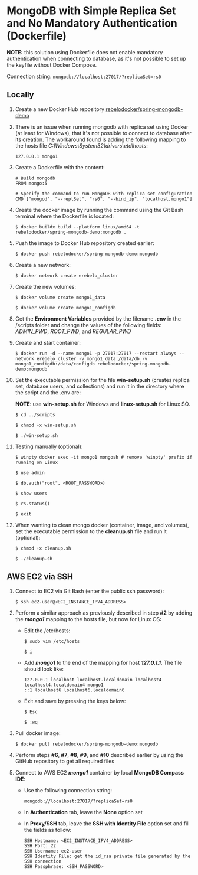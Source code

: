 # MongoDB with Simple Replica Set and No Mandatory Authentication (Dockerfile)

**NOTE:** this solution using Dockerfile does not enable mandatory authentication when connecting to database, as it's not possible to set up the keyfile without Docker Compose.

Connection string: `mongodb://localhost:27017/?replicaSet=rs0`

## Locally

1.  Create a new Docker Hub repository [rebelodocker/spring-mongodb-demo](https://hub.docker.com/)

2.  There is an issue when running mongodb with replica set using Docker (at least for Windows), that it's not possible to connect to database after its creation. The workaround found is adding the following mapping to the hosts file _C:\Windows\System32\drivers\etc\hosts_:

    ```
    127.0.0.1 mongo1
    ```

3.  Create a Dockerfile with the content:

    ```
    # Build mongodb
    FROM mongo:5

    # Specify the command to run MongoDB with replica set configuration
    CMD ["mongod", "--replSet", "rs0", "--bind_ip", "localhost,mongo1"]
    ```

4.  Create the docker image by running the command using the Git Bash terminal where the Dockerfile is located:

    `$ docker buildx build --platform linux/amd64 -t rebelodocker/spring-mongodb-demo:mongodb .`

5.  Push the image to Docker Hub repository created earlier:

    `$ docker push rebelodocker/spring-mongodb-demo:mongodb`

6.  Create a new network:

    `$ docker network create erebelo_cluster`

7.  Create the new volumes:

    `$ docker volume create mongo1_data`

    `$ docker volume create mongo1_configdb`

8.  Get the **Environment Variables** provided by the filename **.env** in the /scripts folder and change the values of the following fields: _ADMIN_PWD_, _ROOT_PWD_, and _REGULAR_PWD_

9.  Create and start container:

    `$ docker run -d --name mongo1 -p 27017:27017 --restart always --network erebelo_cluster -v mongo1_data:/data/db -v mongo1_configdb:/data/configdb rebelodocker/spring-mongodb-demo:mongodb`

10. Set the executable permission for the file **win-setup.sh** (creates replica set, database users, and collections) and run it in the directory where the script and the .env are:

    **NOTE**: use **win-setup.sh** for Windows and **linux-setup.sh** for Linux SO.

    `$ cd ../scripts`

    `$ chmod +x win-setup.sh`

    `$ ./win-setup.sh`

11. Testing manually (optional):

    `$ winpty docker exec -it mongo1 mongosh # remove 'winpty' prefix if running on Linux`

    `$ use admin`

    `$ db.auth("root", <ROOT_PASSWORD>)`

    `$ show users`

    `$ rs.status()`

    `$ exit`

12. When wanting to clean mongo docker (container, image, and volumes), set the executable permission to the **cleanup.sh** file and run it (optional):

    `$ chmod +x cleanup.sh`

    `$ ./cleanup.sh`

## AWS EC2 via SSH

1. Connect to EC2 via Git Bash (enter the public ssh password):

   `$ ssh ec2-user@<EC2_INSTANCE_IPV4_ADDRESS>`

2. Perform a similar approach as previously described in step **#2** by adding the **_mongo1_** mapping to the hosts file, but now for Linux OS:

   - Edit the /etc/hosts:

     `$ sudo vim /etc/hosts`

     `$ i`

   - Add **_mongo1_** to the end of the mapping for host **_127.0.1.1_**. The file should look like:

     ```
     127.0.0.1 localhost localhost.localdomain localhost4 localhost4.localdomain4 mongo1
     ::1 localhost6 localhost6.localdomain6
     ```

   - Exit and save by pressing the keys below:

     `$ Esc`

     `$ :wq`

3. Pull docker image:

   `$ docker pull rebelodocker/spring-mongodb-demo:mongodb`

4. Perform steps **#6**, **#7**, **#8**, **#9**, and **#10** described earlier by using the GitHub repository to get all required files

5. Connect to AWS EC2 **_mongo1_** container by local **MongoDB Compass IDE**:

   - Use the following connection string:

     `mongodb://localhost:27017/?replicaSet=rs0`

   - In **Authentication** tab, leave the **None** option set
   - In **Proxy/SSH** tab, leave the **SSH with Identity File** option set and fill the fields as follow:
     ```
     SSH Hostname: <EC2_INSTANCE_IPV4_ADDRESS>
     SSH Port: 22
     SSH Username: ec2-user
     SSH Identity File: get the id_rsa private file generated by the SSH connection
     SSH Passphrase: <SSH_PASSWORD>
     ```
